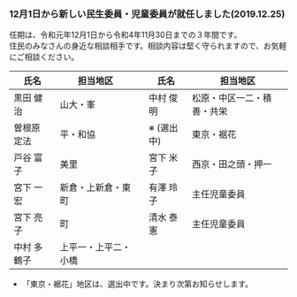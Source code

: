 
### 12月1日から新しい民生委員・児童委員が就任しました(2019.12.25)

任期は、令和元年12月1日から令和4年11月30日までの３年間です。									
住民のみなさんの身近な相談相手です。相談内容は堅く守られますので、お気軽にご相談ください。									

|氏名|担当地区| |氏名|担当地区|
|----|----|----|----|----|
|黒田 健治|山大・峯||中村 俊明|松原・中区一二・積善・共栄|
|曽根原 定法|平・和協||※ (選出中)|東京・裾花|
|戸谷 富子|美里||宮下 米子|西京・田之頭・押一|
|宮下 一宏|新倉・上新倉・東町||有澤 玲子|主任児童委員|
|宮下 亮子|町||清水 泰憲|主任児童委員|
|中村 多鶴子|上平一・上平二・小橋||||

- 「東京・裾花」地区は、選出中です。決まり次第お知らせします。
